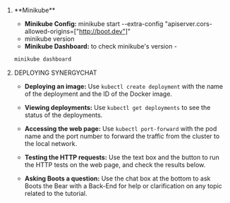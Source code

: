 <ol>

<li> **Minikube** </li>

- **Minikube Config:** minikube start --extra-config "apiserver.cors-allowed-origins=["http://boot.dev"]"
- minikube version
- **Minikube Dashboard:** to check minikube's version -

```cmd
minikube dashboard
```

<li>DEPLOYING SYNERGYCHAT</li>

- **Deploying an image:** Use `kubectl create deployment` with the name of the deployment and the ID of the Docker image.

- **Viewing deployments:** Use `kubectl get deployments` to see the status of the deployments.

- **Accessing the web page:** Use `kubectl port-forward` with the pod name and the port number to forward the traffic from the cluster to the local network.

- **Testing the HTTP requests:** Use the text box and the button to run the HTTP tests on the web page, and check the results below.

- **Asking Boots a question:** Use the chat box at the bottom to ask Boots the Bear with a Back-End for help or clarification on any topic related to the tutorial.


</ol>


